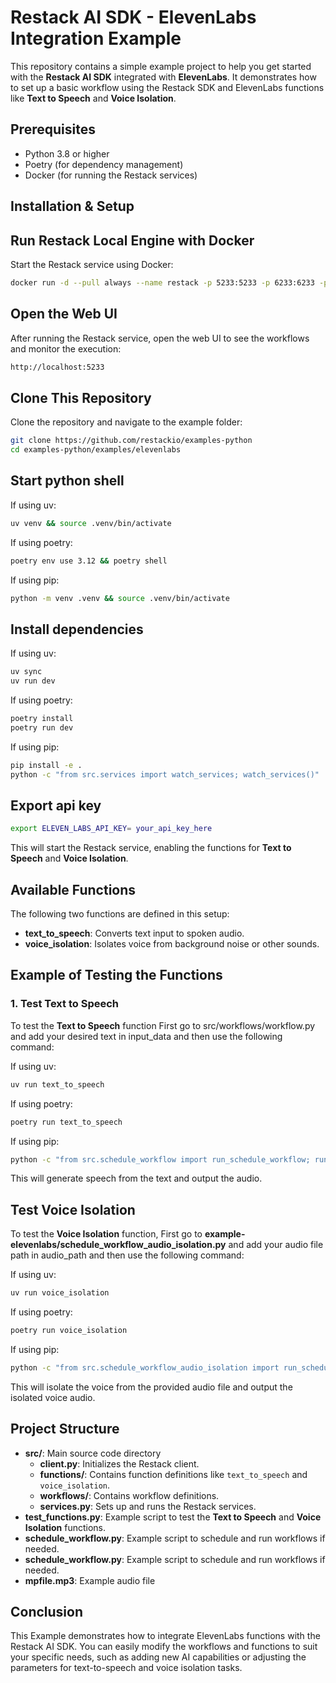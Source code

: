 # Restack AI SDK - ElevenLabs Integration Example

This repository contains a simple example project to help you get started with the **Restack AI SDK** integrated with **ElevenLabs**. It demonstrates how to set up a basic workflow using the Restack SDK and ElevenLabs functions like **Text to Speech** and **Voice Isolation**.

## Prerequisites

* Python 3.8 or higher
* Poetry (for dependency management)
* Docker (for running the Restack services)

## Installation & Setup

## Run Restack Local Engine with Docker

Start the Restack service using Docker:

```bash
docker run -d --pull always --name restack -p 5233:5233 -p 6233:6233 -p 7233:7233 ghcr.io/restackio/restack:main
```

## Open the Web UI

After running the Restack service, open the web UI to see the workflows and monitor the execution:

```bash
http://localhost:5233
```

## Clone This Repository

Clone the repository and navigate to the example folder:

```bash
git clone https://github.com/restackio/examples-python
cd examples-python/examples/elevenlabs
```

## Start python shell

If using uv:

```bash
uv venv && source .venv/bin/activate
```

If using poetry:

```bash
poetry env use 3.12 && poetry shell
```

If using pip:

```bash
python -m venv .venv && source .venv/bin/activate
```

## Install dependencies

If using uv:

```bash
uv sync
uv run dev
```

If using poetry:

```bash
poetry install
poetry run dev
```

If using pip:

```bash
pip install -e .
python -c "from src.services import watch_services; watch_services()"
```

## Export api key 

```bash
export ELEVEN_LABS_API_KEY= your_api_key_here
```


This will start the Restack service, enabling the functions for **Text to Speech** and **Voice Isolation**.

## Available Functions

The following two functions are defined in this setup:

* **text_to_speech**: Converts text input to spoken audio.
* **voice_isolation**: Isolates voice from background noise or other sounds.

## Example of Testing the Functions

### 1. Test Text to Speech

To test the **Text to Speech** function
First go to src/workflows/workflow.py and add your desired text in input_data and then use the following command:

If using uv:

```bash
uv run text_to_speech
```

If using poetry:

```bash
poetry run text_to_speech
```

If using pip:

```bash
python -c "from src.schedule_workflow import run_schedule_workflow; run_schedule_workflow()"
```

This will generate speech from the text and output the audio. 

## Test Voice Isolation

To test the **Voice Isolation** function,
First go to **example-elevenlabs/schedule_workflow_audio_isolation.py** and add your audio file path in audio_path and then use the following command:

If using uv:

```bash
uv run voice_isolation
```

If using poetry:

```bash
poetry run voice_isolation
```

If using pip:

```bash
python -c "from src.schedule_workflow_audio_isolation import run_schedule_workflow_audio_isolation; run_schedule_workflow_audio_isolation()"
```

This will isolate the voice from the provided audio file and output the isolated voice audio.

## Project Structure

* **src/**: Main source code directory
   * **client.py**: Initializes the Restack client.
   * **functions/**: Contains function definitions like `text_to_speech` and `voice_isolation`.
   * **workflows/**: Contains workflow definitions.
   * **services.py**: Sets up and runs the Restack services.
* **test_functions.py**: Example script to test the **Text to Speech** and **Voice Isolation** functions.
* **schedule_workflow.py**: Example script to schedule and run workflows if needed.
* **schedule_workflow.py**: Example script to schedule and run workflows if needed.
* **mpfile.mp3**: Example audio file

## Conclusion

This Example demonstrates how to integrate ElevenLabs functions with the Restack AI SDK. You can easily modify the workflows and functions to suit your specific needs, such as adding new AI capabilities or adjusting the parameters for text-to-speech and voice isolation tasks.
